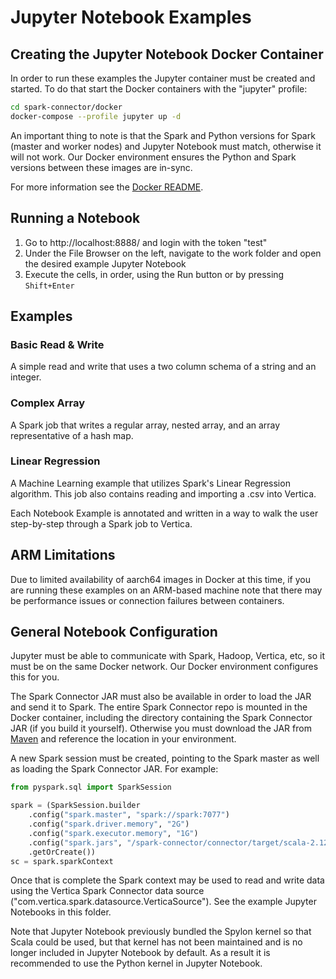 # Jupyter Notebook Examples

## Creating the Jupyter Notebook Docker Container

In order to run these examples the Jupyter container must be created and started.  To do that start the Docker containers with the "jupyter" profile:
```sh
cd spark-connector/docker
docker-compose --profile jupyter up -d
```

An important thing to note is that the Spark and Python versions for Spark (master and worker nodes) and Jupyter Notebook must match, otherwise it will not work.  Our Docker environment ensures the Python and Spark versions between these images are in-sync.

For more information see the [Docker README](/docker/README.md).

## Running a Notebook

1. Go to http://localhost:8888/ and login with the token "test"
2. Under the File Browser on the left, navigate to the work folder and open the desired example Jupyter Notebook
3. Execute the cells, in order, using the Run button or by pressing `Shift+Enter`

## Examples

### Basic Read & Write

A simple read and write that uses a two column schema of a string and an integer.

### Complex Array

A Spark job that writes a regular array, nested array, and an array representative of a hash map.

### Linear Regression

A Machine Learning example that utilizes Spark's Linear Regression algorithm. This job also contains reading and importing a .csv into Vertica.

Each Notebook Example is annotated and written in a way to walk the user step-by-step through a Spark job to Vertica.

## ARM Limitations

Due to limited availability of aarch64 images in Docker at this time, if you are running these examples on an ARM-based machine note that there may be performance issues or connection failures between containers.

## General Notebook Configuration

Jupyter must be able to communicate with Spark, Hadoop, Vertica, etc, so it must be on the same Docker network.  Our Docker environment configures this for you. 

The Spark Connector JAR must also be available in order to load the JAR and send it to Spark.  The entire Spark Connector repo is mounted in the Docker container, including the directory containing the Spark Connector JAR (if you build it yourself).  Otherwise you must download the JAR from [Maven](https://mvnrepository.com/artifact/com.vertica.spark/vertica-spark) and reference the location in your environment.

A new Spark session must be created, pointing to the Spark master as well as loading the Spark Connector JAR.  For example:
```py
from pyspark.sql import SparkSession

spark = (SparkSession.builder
    .config("spark.master", "spark://spark:7077")
    .config("spark.driver.memory", "2G")
    .config("spark.executor.memory", "1G")
    .config("spark.jars", "/spark-connector/connector/target/scala-2.12/spark-vertica-connector-assembly-<VERSION>.jar")
    .getOrCreate())
sc = spark.sparkContext
```

Once that is complete the Spark context may be used to read and write data using the Vertica Spark Connector data source ("com.vertica.spark.datasource.VerticaSource").  See the example Jupyter Notebooks in this folder.

Note that Jupyter Notebook previously bundled the Spylon kernel so that Scala could be used, but that kernel has not been maintained and is no longer included in Jupyter Notebook by default.  As a result it is recommended to use the Python kernel in Jupyter Notebook.
